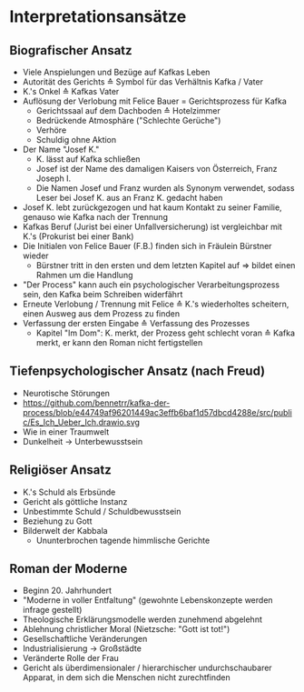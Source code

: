# Interpretationsansätze

## Biografischer Ansatz

- Viele Anspielungen und Bezüge auf Kafkas Leben
- Autorität des Gerichts ≙ Symbol für das Verhältnis Kafka / Vater
- K.'s Onkel ≙ Kafkas Vater
- Auflösung der Verlobung mit Felice Bauer = Gerichtsprozess für Kafka
  - Gerichtssaal auf dem Dachboden ≙ Hotelzimmer
  - Bedrückende Atmosphäre ("Schlechte Gerüche")
  - Verhöre
  - Schuldig ohne Aktion
- Der Name "Josef K."
  - K. lässt auf Kafka schließen
  - Josef ist der Name des damaligen Kaisers von Österreich, Franz Joseph I.
  - Die Namen Josef und Franz wurden als Synonym verwendet, sodass Leser bei Josef K. aus an Franz K. gedacht haben
- Josef K. lebt zurückgezogen und hat kaum Kontakt zu seiner Familie, genauso wie Kafka nach der Trennung
- Kafkas Beruf (Jurist bei einer Unfallversicherung) ist vergleichbar mit K.'s (Prokurist bei einer Bank)
- Die Initialen von Felice Bauer (F.B.) finden sich in Fräulein Bürstner wieder
  - Bürstner tritt in den ersten und dem letzten Kapitel auf ⇒ bildet einen Rahmen um die Handlung
- "Der Process" kann auch ein psychologischer Verarbeitungsprozess sein, den Kafka beim Schreiben widerfährt
- Erneute Verlobung / Trennung mit Felice ≙ K.'s wiederholtes scheitern, einen Ausweg aus dem Prozess zu finden
- Verfassung der ersten Eingabe ≙ Verfassung des Prozesses
  - Kapitel "Im Dom": K. merkt, der Prozess geht schlecht voran ≙ Kafka merkt, er kann den Roman nicht fertigstellen

## Tiefenpsychologischer Ansatz (nach Freud)

- Neurotische Störungen
- <https://github.com/bennetrr/kafka-der-process/blob/e44749af96201449ac3effb6baf1d57dbcd4288e/src/public/Es_Ich_Ueber_Ich.drawio.svg>
- Wie in einer Traumwelt
- Dunkelheit → Unterbewusstsein

## Religiöser Ansatz

- K.'s Schuld als Erbsünde
- Gericht als göttliche Instanz
- Unbestimmte Schuld / Schuldbewusstsein
- Beziehung zu Gott
- Bilderwelt der Kabbala
  - Ununterbrochen tagende himmlische Gerichte

## Roman der Moderne

- Beginn 20. Jahrhundert
- "Moderne in voller Entfaltung" (gewohnte Lebenskonzepte werden infrage gestellt)
- Theologische Erklärungsmodelle werden zunehmend abgelehnt
- Ablehnung christlicher Moral (Nietzsche: "Gott ist tot!")
- Gesellschaftliche Veränderungen
- Industrialisierung → Großstädte
- Veränderte Rolle der Frau
- Gericht als überdimensionaler / hierarchischer undurchschaubarer Apparat, in dem sich die Menschen nicht zurechtfinden
